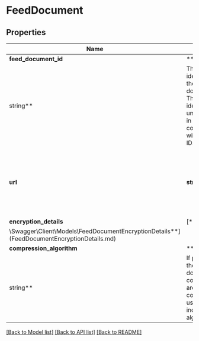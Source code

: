 # FeedDocument

## Properties

Name | Type | Description | Notes
------------ | ------------- | ------------- | -------------
**feed_document_id** | **
string** | The identifier for the feed document. This identifier is unique only in combination with a seller ID. |
**url** | **string** | A presigned URL for the feed document. This URL expires after 5 minutes. |
**encryption_details** | [**
\Swagger\Client\Models\FeedDocumentEncryptionDetails**](FeedDocumentEncryptionDetails.md) |  |
**compression_algorithm** | **
string** | If present, the feed document contents are compressed using the indicated algorithm. | [optional]

[[Back to Model list]](../../README.md#documentation-for-models) [[Back to API list]](../../README.md#documentation-for-api-endpoints) [[Back to README]](../../README.md)

